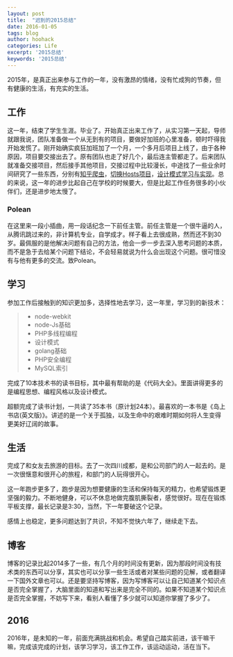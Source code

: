```yaml
---
layout: post
title:  "迟到的2015总结"
date: 2016-01-05
tags: blog
author: hoohack
categories: Life
excerpt: '2015总结'
keywords: '2015总结'
---
```


2015年，是真正出来参与工作的一年，没有激昂的情绪，没有忙成狗的节奏，但有健康的生活，有充实的生活。

## 工作
这一年，结束了学生生涯。毕业了。开始真正出来工作了，从实习第一天起，导师就跟我说，团队准备做一个从无到有的项目，要做好加班的心里准备，顿时吓得我开始发慌了。刚开始确实疯狂加班加了一个月，一个多月后项目上线了，由于各种原因，项目要交接出去了。原有团队也走了好几个，最后连主管都走了。后来团队就准备交接项目，然后接手其他项目，交接过程中比较漫长，中途找了一些业余时间研究了一些东西，分别有[知乎爬虫](https://github.com/hoohack/zhihuSpider)，[切换Hosts项目](https://github.com/hoohack/SwitchHosts)，[设计模式学习与实现](https://github.com/hoohack/DesignPattern)。总的来说，这一年的进步比起自己在学校的时候要大，但是比起工作任务很多的小伙伴们，还是进步地太慢了。



### Polean

在这里来一段小插曲，用一段话纪念一下前任主管。前任主管是一个很牛逼的人，从腾讯跳过来的，非计算机专业，自学成才。样子看上去很成熟，然而还不到30岁。最佩服的是他解决问题有自己的方法，他会一步一步去深入思考问题的本质，而不是急于去给某个问题下结论，不会轻易就说为什么会出现这个问题。很可惜没有与他有更多的交流。致Polean。

## 学习
参加工作后接触到的知识更加多，选择性地去学习，这一年里，学习到的新技术：

> * node-webkit
> * node-Js基础
> * PHP多线程编程
> * 设计模式
> * golang基础
> * PHP安全编程
> * MySQL索引

完成了10本技术书的读书目标，其中最有帮助的是《代码大全》。里面讲得更多的是编程思想、编程风格以及设计模式。

超额完成了读书计划，一共读了35本书（原计划24本）。最喜欢的一本书是《岛上书店(英文版)》。讲述的是一个关于孤独，以及生命中的艰难时期如何将人生变得更美好辽阔的故事。

## 生活
完成了和女友去旅游的目标。去了一次四川成都，是和公司部门的人一起去的。是一次很惬意和很开心的旅程，和部门的人玩得很开心。

这一年跑步更多了，跑步是因为想要健康的生活和保持每天的精力，也希望锻炼更坚强的毅力。不断地健身，可以不休息地做完腹肌撕裂者，感觉很好。现在在锻炼平板支撑，最长记录是3:30，当然，下一年要破这个记录。

感情上也稳定，更多问题达到了共识，不知不觉快六年了，继续走下去。

## 博客
博客的记录比起2014多了一些，有几个月的时间没有更新，因为那段时间没有技术类的东西可以分享，其实也可以分享一些生活或者对某些问题的见解，或者翻译一下国外文章也可以。还是要坚持写博客，因为写博客可以让自己知道某个知识点是否完全掌握了，大脑里面的知道和写出来是完全不同的。如果不知道某个知识点是否完全掌握，不妨写下来，看别人看懂了多少就可以知道你掌握了多少了。

## 2016
2016年，是未知的一年，前面充满挑战和机会。希望自己踏实前进，该干嘛干嘛，完成该完成的计划，该学习学习，该工作工作，该运动运动，活在当下。
